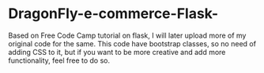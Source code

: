 # DragonFly-e-commerce-Flask-
Based on Free Code Camp tutorial on flask, I will later upload more of my original code for the same.
This code have bootstrap classes, so no need of adding CSS to it, but if you want to be more creative and add more functionality, feel free to do so.
